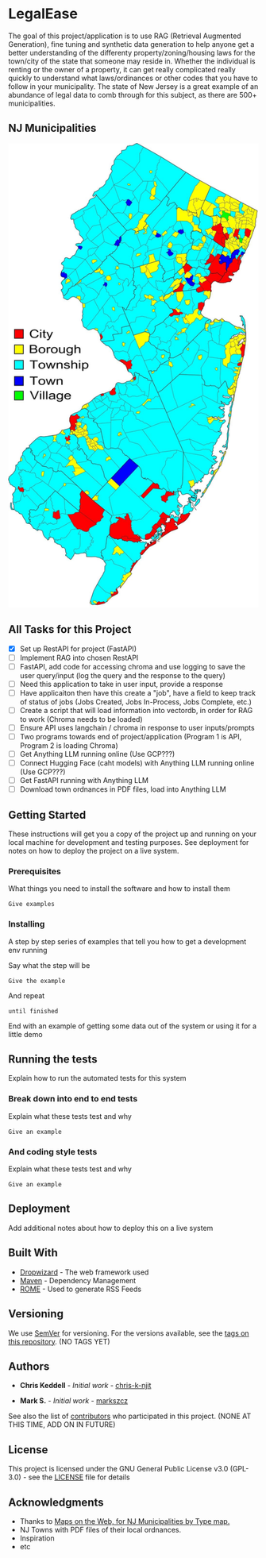 # LegalEase

The goal of this project/application is to use RAG (Retrieval Augmented Generation), fine tuning and synthetic data generation to help anyone get a better understanding of the differenty property/zoning/housing laws for the town/city of the state that someone may reside in. Whether the individual is renting or the owner of a property, it can get really complicated really quickly to understand what laws/ordinances or other codes that you have to follow in your municipality. The state of New Jersey is a great example of an abundance of legal data to comb through for this subject, as there are 500+ municipalities. 

## NJ Municipalities
![All Municipalities in NJ](/images/NJ_Municipality_Map.jpg)

## All Tasks for this Project
- [x] Set up RestAPI for project (FastAPI)
- [ ] Implement RAG into chosen RestAPI
- [ ] FastAPI, add code for accessing chroma and use logging to save the user query/input (log the query and the response to the query)
- [ ] Need this application to take in user input, provide a response
- [ ] Have applicaiton then have this create a "job", have a field to keep track of status of jobs (Jobs Created, Jobs In-Process, Jobs Complete, etc.)
- [ ] Create a script that will load information into vectordb, in order for RAG to work (Chroma needs to be loaded)
- [ ] Ensure API uses langchain / chroma in response to user inputs/prompts
- [ ] Two programs towards end of project/application (Program 1 is API, Program 2 is loading Chroma)
- [ ] Get Anything LLM running online (Use GCP???)
- [ ] Connect Hugging Face (caht models) with  Anything LLM running online (Use GCP???)
- [ ] Get FastAPI running with Anything LLM
- [ ] Download town ordnances in PDF files, load into Anything LLM

## Getting Started

These instructions will get you a copy of the project up and running on your local machine for development and testing purposes. See deployment for notes on how to deploy the project on a live system.

### Prerequisites

What things you need to install the software and how to install them

```
Give examples
```

### Installing

A step by step series of examples that tell you how to get a development env running

Say what the step will be

```
Give the example
```

And repeat

```
until finished
```

End with an example of getting some data out of the system or using it for a little demo

## Running the tests

Explain how to run the automated tests for this system

### Break down into end to end tests

Explain what these tests test and why

```
Give an example
```

### And coding style tests

Explain what these tests test and why

```
Give an example
```

## Deployment

Add additional notes about how to deploy this on a live system

## Built With

* [Dropwizard](http://www.dropwizard.io/1.0.2/docs/) - The web framework used
* [Maven](https://maven.apache.org/) - Dependency Management
* [ROME](https://rometools.github.io/rome/) - Used to generate RSS Feeds

## Versioning

We use [SemVer](http://semver.org/) for versioning. For the versions available, see the [tags on this repository](https://github.com/your/project/tags). (NO TAGS YET)

## Authors

* **Chris Keddell** - *Initial work* - [chris-k-njit](https://github.com/chris-k-njit)

* **Mark S.** - *Initial work* - [markszcz](https://github.com/markszcz)

See also the list of [contributors](https://github.com/your/project/contributors) who participated in this project. (NONE AT THIS TIME, ADD ON IN FUTURE)

## License

This project is licensed under the GNU General Public License v3.0 (GPL-3.0) - see the [LICENSE](LICENSE) file for details

## Acknowledgments

* Thanks to <a href="https://mapsontheweb.zoom-maps.com/post/127873974472/new-jersey-municipalities-by-type-by">Maps on the Web, for NJ Municipalities by Type map.</a>
* NJ Towns with PDF files of their local ordnances.
* Inspiration
* etc
